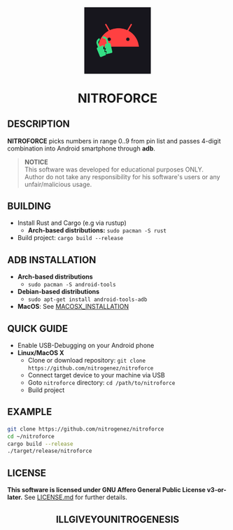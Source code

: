 <h2 align=center>
  <img align=center src=icon.webp width=30% alt=Icon></img>
</h2>

<h1 align=center><b>NITROFORCE</b></h1>


## **DESCRIPTION**
**NITROFORCE** picks numbers in range 0..9 from pin list and passes 4-digit combination into Android smartphone through **adb**.

> **NOTICE**  
> This software was developed for educational purposes ONLY.  
Author do not take any responsibility for his software's users or any unfair/malicious usage.


## **BUILDING**
  + Install Rust and Cargo (e.g via rustup)
    - **Arch-based distributions:** `sudo pacman -S rust`
  + Build project: `cargo build --release`


## **ADB INSTALLATION**
  + **Arch-based distributions**
    - `sudo pacman -S android-tools`
  + **Debian-based distributions**
    - `sudo apt-get install android-tools-adb`
  + **MacOS**: See [MACOSX_INSTALLATION](MACOSX_INSTALLATION.md)


## **QUICK GUIDE**
+ Enable USB-Debugging on your Android phone
+ **Linux/MacOS X**
  - Clone or download repository: `git clone https://github.com/nitrogenez/nitroforce`
  - Connect target device to your machine via USB
  - Goto `nitroforce` directory: `cd /path/to/nitroforce`
  - Build project


## **EXAMPLE**
```bash
git clone https://github.com/nitrogenez/nitroforce
cd ~/nitroforce
cargo build --release
./target/release/nitroforce
```

## **LICENSE**
**This software is licensed under GNU Affero General Public License v3-or-later.**
See [LICENSE.md](LICENSE.md) for further details.


<h2 align=center>ILLGIVEYOUNITROGENESIS</h2>